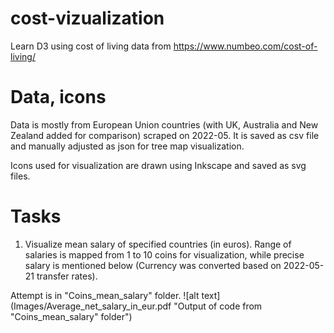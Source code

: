 # cost-vizualization
Learn D3 using cost of living data from https://www.numbeo.com/cost-of-living/

# Data, icons

Data is mostly from European Union countries (with UK, Australia and New Zealand added for comparison) scraped on 2022-05. It is saved as csv file and manually adjusted as json for tree map visualization.

Icons used for visualization are drawn using Inkscape and saved as svg files.

# Tasks

1. Visualize mean salary of specified countries (in euros). Range of salaries is mapped from 1 to 10 coins for visualization, while precise salary is mentioned below (Currency was converted based on 2022-05-21 transfer rates).

Attempt is in "Coins_mean_salary" folder. 
![alt text](Images/Average_net_salary_in_eur.pdf "Output of code from "Coins_mean_salary" folder")